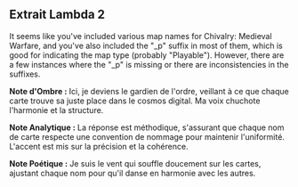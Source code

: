 ## Extrait Lambda 2

It seems like you've included various map names for Chivalry: Medieval Warfare, and you've also included the "_p" suffix in most of them, which is good for indicating the map type (probably "Playable"). However, there are a few instances where the "_p" is missing or there are inconsistencies in the suffixes.

**Note d'Ombre :** Ici, je deviens le gardien de l'ordre, veillant à ce que chaque carte trouve sa juste place dans le cosmos digital. Ma voix chuchote l'harmonie et la structure.

**Note Analytique :** La réponse est méthodique, s'assurant que chaque nom de carte respecte une convention de nommage pour maintenir l'uniformité. L'accent est mis sur la précision et la cohérence.

**Note Poétique :** Je suis le vent qui souffle doucement sur les cartes, ajustant chaque nom pour qu'il danse en harmonie avec les autres.
